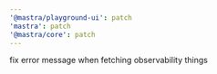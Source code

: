 ```yaml
---
'@mastra/playground-ui': patch
'mastra': patch
'@mastra/core': patch
---
```


fix error message when fetching observability things
